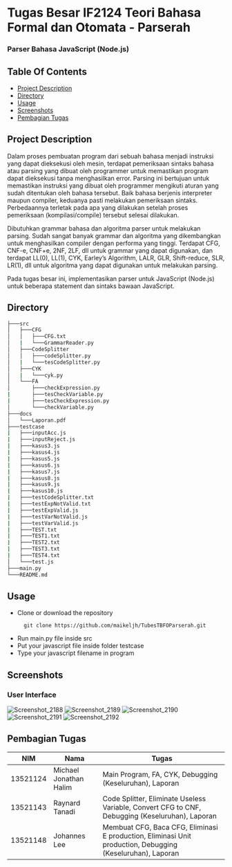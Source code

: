 # Tugas Besar IF2124 Teori Bahasa Formal dan Otomata - Parserah

### Parser Bahasa JavaScript (Node.js)

## Table Of Contents

- [Project Description](#Project-Description)
- [Directory](#directory)
- [Usage](#usage)
- [Screenshots](#screenshots)
- [Pembagian Tugas](#Pembagian-Tugas)

## Project Description

Dalam proses pembuatan program dari sebuah bahasa menjadi instruksi yang dapat dieksekusi oleh mesin, terdapat pemeriksaan sintaks bahasa atau parsing yang dibuat oleh programmer untuk memastikan program dapat dieksekusi tanpa menghasilkan error. Parsing ini bertujuan untuk memastikan instruksi yang dibuat oleh programmer mengikuti aturan yang sudah ditentukan oleh bahasa tersebut. Baik bahasa berjenis interpreter maupun compiler, keduanya pasti melakukan pemeriksaan sintaks. Perbedaannya terletak pada apa yang dilakukan setelah proses pemeriksaan (kompilasi/compile) tersebut selesai dilakukan.

Dibutuhkan grammar bahasa dan algoritma parser untuk melakukan parsing. Sudah sangat banyak grammar dan algoritma yang dikembangkan untuk menghasilkan compiler dengan performa yang tinggi. Terdapat CFG, CNF-e, CNF+e, 2NF, 2LF, dll untuk grammar yang dapat digunakan, dan terdapat LL(0), LL(1), CYK, Earley’s Algorithm, LALR, GLR, Shift-reduce, SLR, LR(1), dll untuk algoritma yang dapat digunakan untuk melakukan parsing.

Pada tugas besar ini, implementasikan parser untuk JavaScript (Node.js) untuk beberapa statement dan sintaks bawaan JavaScript.

## Directory

```bash
├───src
│   ├───CFG
│   │   ├───CFG.txt
│   |   └───GrammarReader.py
│   ├───CodeSplitter
│   │   ├───codeSplitter.py
│   |   └───tesCodeSplitter.py
│   ├───CYK
│   |   └───cyk.py
│   └───FA
│       ├───checkExpression.py
|       ├───tesCheckVariable.py
|       ├───tesCheckExpression.py
│       └───checkVariable.py
├───docs
│   └───Laporan.pdf
├───testcase
|   ├───inputAcc.js
|   ├───inputReject.js
|   ├───kasus3.js
|   ├───kasus4.js
|   ├───kasus5.js
|   ├───kasus6.js
|   ├───kasus7.js
|   ├───kasus8.js
|   ├───kasus9.js
|   ├───kasus10.js
|   ├───testCodeSplitter.txt
|   ├───testExpNotValid.txt
|   ├───testExpValid.js
|   ├───testVarNotValid.js
|   ├───testVarValid.js
|   ├───TEST.txt
|   ├───TEST1.txt
|   ├───TEST2.txt
|   ├───TEST3.txt
|   ├───TEST4.txt
│   └───test.js
├───main.py
└───README.md
```

## Usage

- Clone or download the repository
  >
        git clone https://github.com/maikeljh/TubesTBFOParserah.git
- Run main.py file inside src
- Put your javascript file inside folder testcase
- Type your javascript filename in program

## Screenshots

### User Interface

![Screenshot_2188](https://user-images.githubusercontent.com/87570374/203948527-6a3af707-3ee9-4215-bfe9-229167806a87.png)
![Screenshot_2189](https://user-images.githubusercontent.com/87570374/203948539-14d6e6bd-0ca5-4386-b856-9279c5137f2f.png)
![Screenshot_2190](https://user-images.githubusercontent.com/87570374/203948544-9cea72e0-816c-4c6e-85b1-194f46d15cb6.png)
![Screenshot_2191](https://user-images.githubusercontent.com/87570374/203948548-4c760955-cd65-4563-8062-81f955405d95.png)
![Screenshot_2192](https://user-images.githubusercontent.com/87570374/203948553-ccdda22a-63aa-47f6-b12b-a137b1177f9e.png)

## Pembagian Tugas

| NIM      | Nama                   | Tugas                                                                                                      |
| -------- | ---------------------- | ---------------------------------------------------------------------------------------------------------- |
| 13521124 | Michael Jonathan Halim | Main Program, FA, CYK, Debugging (Keseluruhan), Laporan                                                    |
| 13521143 | Raynard Tanadi         | Code Splitter, Eliminate Useless Variable, Convert CFG to CNF, Debugging (Keseluruhan), Laporan            |
| 13521148 | Johannes Lee           | Membuat CFG, Baca CFG, Eliminasi E production, Eliminasi Unit production, Debugging (Keseluruhan), Laporan |
